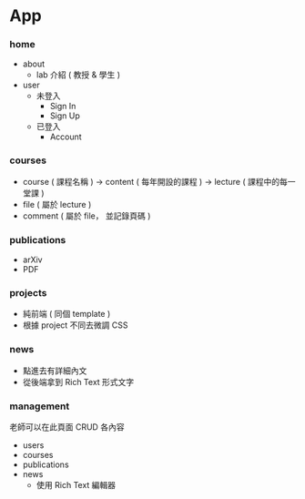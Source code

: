 # App

### home
  - about
    - lab 介紹 ( 教授 & 學生 )
  - user
      - 未登入
        - Sign In
        - Sign Up
      - 已登入
        - Account

### courses
  - course ( 課程名稱 ) → content ( 每年開設的課程 ) → lecture ( 課程中的每一堂課 )
  - file ( 屬於 lecture )
  - comment ( 屬於 file， 並記錄頁碼 )

### publications
  - arXiv
  - PDF

### projects 
  - 純前端 ( 同個 template )
  - 根據 project 不同去微調 CSS

### news
  - 點進去有詳細內文
  - 從後端拿到 Rich Text 形式文字

### management
老師可以在此頁面 CRUD 各內容
  - users
  - courses
  - publications
  - news
    - 使用 Rich Text 編輯器